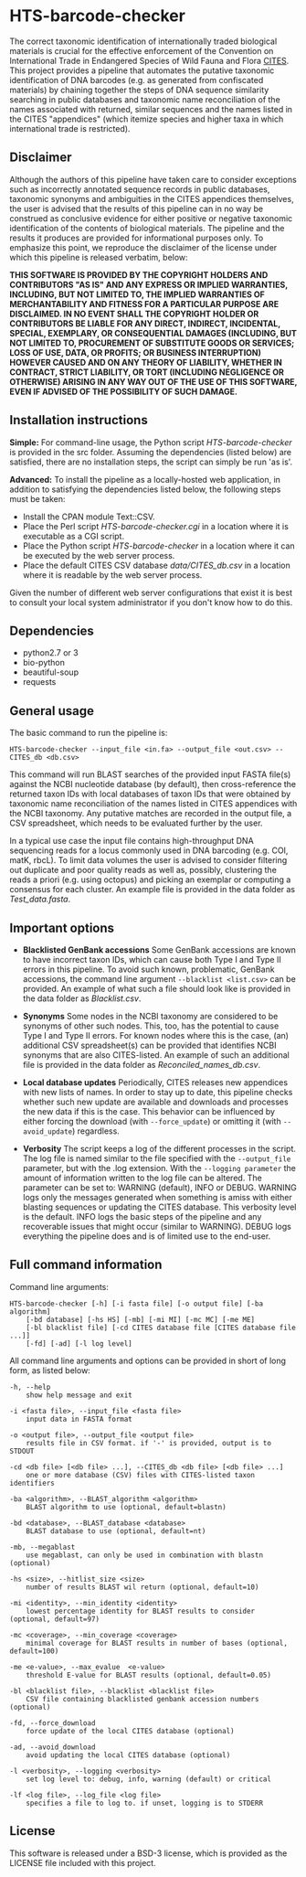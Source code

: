 HTS-barcode-checker
===================

The correct taxonomic identification of internationally traded biological materials is 
crucial for the effective enforcement of the Convention on International Trade in 
Endangered Species of Wild Fauna and Flora [CITES](http://cites.org/). This project 
provides a pipeline that automates the putative taxonomic identification of DNA barcodes 
(e.g. as generated from confiscated materials) by chaining together the steps of DNA 
sequence similarity searching in public databases and taxonomic name reconciliation of the 
names associated with returned, similar sequences and the names listed in the CITES 
"appendices" (which itemize species and higher taxa in which international trade is 
restricted).

Disclaimer
----------

Although the authors of this pipeline have taken care to consider exceptions such as 
incorrectly annotated sequence records in public databases, taxonomic synonyms and 
ambiguities in the CITES appendices themselves, the user is advised that the results of 
this pipeline can in no way be construed as conclusive evidence for either positive or
negative taxonomic identification of the contents of biological materials. The pipeline
and the results it produces are provided for informational purposes only. To emphasize
this point, we reproduce the disclaimer of the license under which this pipeline is 
released verbatim, below:

**THIS SOFTWARE IS PROVIDED BY THE COPYRIGHT HOLDERS AND CONTRIBUTORS "AS IS" AND ANY
EXPRESS OR IMPLIED WARRANTIES, INCLUDING, BUT NOT LIMITED TO, THE IMPLIED WARRANTIES OF 
MERCHANTABILITY AND FITNESS FOR A PARTICULAR PURPOSE ARE DISCLAIMED. IN NO EVENT SHALL 
THE COPYRIGHT HOLDER OR CONTRIBUTORS BE LIABLE FOR ANY DIRECT, INDIRECT, INCIDENTAL, 
SPECIAL, EXEMPLARY, OR CONSEQUENTIAL DAMAGES (INCLUDING, BUT NOT LIMITED TO, PROCUREMENT 
OF SUBSTITUTE GOODS OR SERVICES; LOSS OF USE, DATA, OR PROFITS; OR BUSINESS INTERRUPTION) 
HOWEVER CAUSED AND ON ANY THEORY OF LIABILITY, WHETHER IN CONTRACT, STRICT LIABILITY, OR 
TORT (INCLUDING NEGLIGENCE OR OTHERWISE) ARISING IN ANY WAY OUT OF THE USE OF THIS 
SOFTWARE, EVEN IF ADVISED OF THE POSSIBILITY OF SUCH DAMAGE.**

Installation instructions
-------------------------

**Simple:** For command-line usage, the Python script _HTS-barcode-checker_ is provided in 
the src folder. Assuming the dependencies (listed below) are satisfied, there are no 
installation steps, the script can simply be run 'as is'.

**Advanced:** To install the pipeline as a locally-hosted web application, in addition to 
satisfying the dependencies listed below, the following steps must be taken:

* Install the CPAN module Text::CSV.
* Place the Perl script _HTS-barcode-checker.cgi_ in a location where it is executable as
a CGI script.
* Place the Python script _HTS-barcode-checker_ in a location where it can be executed by
the web server process.
* Place the default CITES CSV database _data/CITES\_db.csv_ in a location where it is 
readable by the web server process.

Given the number of different web server configurations that exist it is best to consult 
your local system administrator if you don't know how to do this.

Dependencies
------------

* python2.7 or 3
* bio-python
* beautiful-soup
* requests

General usage
-------------

The basic command to run the pipeline is:

`HTS-barcode-checker --input_file <in.fa> --output_file <out.csv> --CITES_db <db.csv>`

This command will run BLAST searches of the provided input FASTA file(s) against the NCBI
nucleotide database (by default), then cross-reference the returned taxon IDs with local
databases of taxon IDs that were obtained by taxonomic name reconciliation of the names 
listed in CITES appendices with the NCBI taxonomy. Any putative matches are recorded in 
the output file, a CSV spreadsheet, which needs to be evaluated further by the user.

In a typical use case the input file contains high-throughput DNA sequencing reads for a 
locus commonly used in DNA barcoding (e.g. COI, matK, rbcL). To limit data volumes the 
user is advised to consider filtering out duplicate and poor quality reads as well as, 
possibly, clustering the reads a priori (e.g. using octopus) and picking an exemplar or 
computing a consensus for each cluster. An example file is provided in the data folder as
_Test\_data.fasta_.

Important options
-----------------

* **Blacklisted GenBank accessions** Some GenBank accessions are known to have incorrect 
taxon IDs, which can cause both Type I and Type II errors in this pipeline. To avoid such 
known, problematic, GenBank accessions, the command line argument `--blacklist <list.csv>` 
can be provided. An example of what such a file should look like is provided in the data 
folder as _Blacklist.csv_.

* **Synonyms** Some nodes in the NCBI taxonomy are considered to be synonyms of other such 
nodes. This, too, has the potential to cause Type I and Type II errors. For known nodes 
where this is the case, (an) additional CSV spreadsheet(s) can be provided that identifies 
NCBI synonyms that are also CITES-listed. An example of such an additional file is 
provided in the data folder as _Reconciled\_names\_db.csv_.

* **Local database updates** Periodically, CITES releases new appendices with new lists of 
names. In order to stay up to date, this pipeline checks whether such new update are 
available and downloads and processes the new data if this is the case. This behavior can 
be influenced by either forcing the download (with `--force_update`) or omitting it (with 
`--avoid_update`) regardless.

* **Verbosity** The script keeps a log of the different processes in the script. The log 
file is named similar to the file specified with the `--output_file` parameter, but with 
the .log extension. With the `--logging parameter` the amount of information written to 
the log file can be altered. The parameter can be set to: WARNING (default), INFO or DEBUG. 
WARNING logs only the  messages generated when something is amiss with either blasting 
sequences or updating the CITES database. This verbosity level is the default. INFO logs 
the basic steps of the pipeline and any recoverable issues that might occur (similar to 
WARNING). DEBUG logs everything the pipeline does and is of limited use to the end-user.


Full command information
------------------------

Command line arguments:

	HTS-barcode-checker [-h] [-i fasta file] [-o output file] [-ba algorithm]
		[-bd database] [-hs HS] [-mb] [-mi MI] [-mc MC] [-me ME]
		[-bl blacklist file] [-cd CITES database file [CITES database file ...]]
		[-fd] [-ad] [-l log level]

All command line arguments and options can be provided in short of long form, as listed
below:

	-h, --help            
		show help message and exit
  
	-i <fasta file>, --input_file <fasta file>
		input data in FASTA format
		
	-o <output file>, --output_file <output file>
		results file in CSV format. if '-' is provided, output is to STDOUT
		
	-cd <db file> [<db file> ...], --CITES_db <db file> [<db file> ...]
		one or more database (CSV) files with CITES-listed taxon identifiers		

	-ba <algorithm>, --BLAST_algorithm <algorithm>
		BLAST algorithm to use (optional, default=blastn)
		
	-bd <database>, --BLAST_database <database>
		BLAST database to use (optional, default=nt)

	-mb, --megablast      
		use megablast, can only be used in combination with blastn (optional)
		
	-hs <size>, --hitlist_size <size>
		number of results BLAST wil return (optional, default=10)
		
	-mi <identity>, --min_identity <identity>
		lowest percentage identity for BLAST results to consider (optional, default=97)
		
	-mc <coverage>, --min_coverage <coverage>
		minimal coverage for BLAST results in number of bases (optional, default=100)
		
	-me <e-value>, --max_evalue  <e-value>
		threshold E-value for BLAST results (optional, default=0.05)
		
	-bl <blacklist file>, --blacklist <blacklist file>
		CSV file containing blacklisted genbank accession numbers (optional)					
						
	-fd, --force_download
		force update of the local CITES database (optional)

	-ad, --avoid_download
		avoid updating the local CITES database (optional)

	-l <verbosity>, --logging <verbosity>
		set log level to: debug, info, warning (default) or critical

	-lf <log file>, --log_file <log file>
		specifies a file to log to. if unset, logging is to STDERR


License
-------

This software is released under a BSD-3 license, which is provided as the LICENSE file
included with this project.

